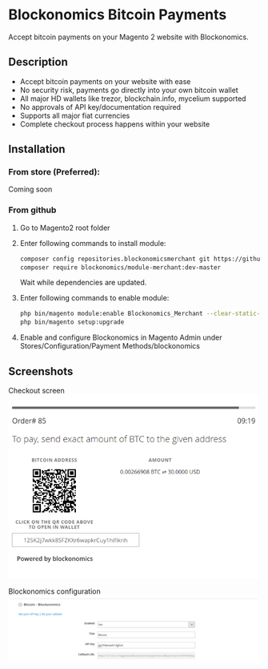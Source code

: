 # Blockonomics Bitcoin Payments #

Accept bitcoin payments on your Magento 2 website with Blockonomics.

## Description ##

- Accept bitcoin payments on your website with ease
- No security risk, payments go directly into your own bitcoin wallet
- All major HD wallets like trezor, blockchain.info, mycelium supported
- No approvals of API key/documentation required
- Supports all major fiat currencies
- Complete checkout process happens within your website

## Installation ##

### From store (Preferred): ###

Coming soon

### From github ###

1. Go to Magento2 root folder

2. Enter following commands to install module:

    ```bash
    composer config repositories.blockonomicsmerchant git https://github.com/blockonomics/magento2-plugin.git
    composer require blockonomics/module-merchant:dev-master
    ```
   Wait while dependencies are updated.
   
3. Enter following commands to enable module:

    ```bash
    php bin/magento module:enable Blockonomics_Merchant --clear-static-content
    php bin/magento setup:upgrade
    ```
4. Enable and configure Blockonomics in Magento Admin under Stores/Configuration/Payment Methods/blockonomics

## Screenshots ##

Checkout screen
![](assets-repo/blockonomics_magento_checkout_screen.png)

Blockonomics configuration
![](assets-repo/blockonomics_magento_admin_setup.png)